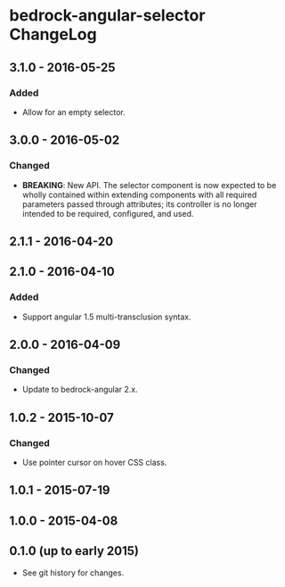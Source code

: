 # bedrock-angular-selector ChangeLog

## 3.1.0 - 2016-05-25

### Added
- Allow for an empty selector.

## 3.0.0 - 2016-05-02

### Changed
- **BREAKING**: New API. The selector component is now expected to be
  wholly contained within extending components with all required parameters
  passed through attributes; its controller is no longer intended to be
  required, configured, and used.

## 2.1.1 - 2016-04-20

## 2.1.0 - 2016-04-10

### Added
- Support angular 1.5 multi-transclusion syntax.

## 2.0.0 - 2016-04-09

### Changed
- Update to bedrock-angular 2.x.

## 1.0.2 - 2015-10-07

### Changed
- Use pointer cursor on hover CSS class.

## 1.0.1 - 2015-07-19

## 1.0.0 - 2015-04-08

## 0.1.0 (up to early 2015)

- See git history for changes.
